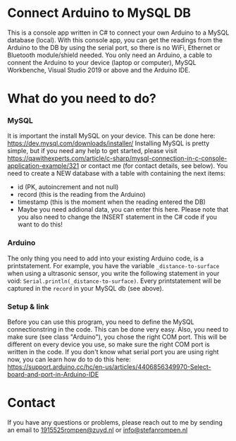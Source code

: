 # Connect Arduino to MySQL DB

This is a console app written in C# to connect your own Arduino to a MySQL database (local). With this console app, you can get the readings from the Arduino to the DB by using the serial port, so there is no WiFi, Ethernet or Bluetooth module/shield needed. You only need an Arduino, a cable to connent the Arduino to your device (laptop or computer), MySQL Workbenche, Visual Studio 2019 or above and the Arduino IDE.


# What do you need to do?
### MySQL
It is important the install MySQL on your device. This can be done here: https://dev.mysql.com/downloads/installer/
Installing MySQL is pretty simple, but if you need any help to get started, please visit https://qawithexperts.com/article/c-sharp/mysql-connection-in-c-console-application-example/321 or contact me (for contact details, see below). You need to create a NEW database with a table with containing the next items: 
- id (PK, autoincrement and not null)
- record (this is the reading from the Arduino)
- timestamp (this is the moment when the reading entered the DB)
- Maybe you need addional data, you can enter this here. Please note that you also need to change the INSERT statement in the C# code if you want to do this! 

### Arduino
The only thing you need to add into your existing Arduino code, is a printstatement. For example, you have the variable `_distance-to-surface` when using a ultrasonic sensor, you write the following statement in your void: `Serial.println(_distance-to-surface)`. Every printstatement will be captured in the `record` in  your MySQL db (see above). 

### Setup & link
Before you can use this program, you need to define the MySQL connectionstring in the code. This can be done very easy. Also, you need to make sure (see class "Arduino"), you chose the right COM port. This will be different on every device you use, so make sure the right COM port is written in the code. If you don't know what serial port you are using right now, you can learn how do to do this here: https://support.arduino.cc/hc/en-us/articles/4406856349970-Select-board-and-port-in-Arduino-IDE

# Contact
If you have any questions or problems, please reach out to me by sending an email to 1915525rompen@zuyd.nl or info@stefanrompen.nl
